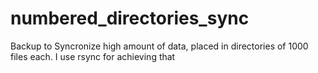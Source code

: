 numbered_directories_sync
=========================

Backup to Syncronize high amount of data, placed in directories of 1000 files each. I use rsync for achieving that
